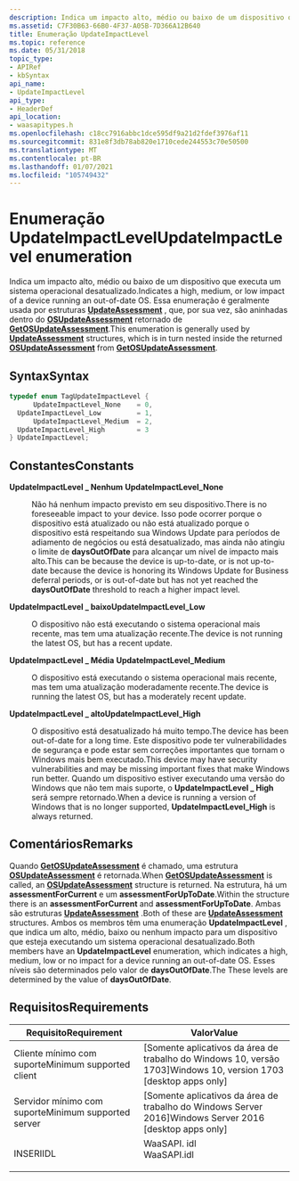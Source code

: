 ```yaml
---
description: Indica um impacto alto, médio ou baixo de um dispositivo que executa um sistema operacional desatualizado.
ms.assetid: C7F30B63-66B0-4F37-A05B-7D366A12B640
title: Enumeração UpdateImpactLevel
ms.topic: reference
ms.date: 05/31/2018
topic_type:
- APIRef
- kbSyntax
api_name:
- UpdateImpactLevel
api_type:
- HeaderDef
api_location:
- waasapitypes.h
ms.openlocfilehash: c18cc7916abbc1dce595df9a21d2fdef3976af11
ms.sourcegitcommit: 831e8f3db78ab820e1710cede244553c70e50500
ms.translationtype: MT
ms.contentlocale: pt-BR
ms.lasthandoff: 01/07/2021
ms.locfileid: "105749432"
---
```

# <a name="updateimpactlevel-enumeration"></a><span data-ttu-id="fb814-103">Enumeração UpdateImpactLevel</span><span class="sxs-lookup"><span data-stu-id="fb814-103">UpdateImpactLevel enumeration</span></span>

<span data-ttu-id="fb814-104">Indica um impacto alto, médio ou baixo de um dispositivo que executa um sistema operacional desatualizado.</span><span class="sxs-lookup"><span data-stu-id="fb814-104">Indicates a high, medium, or low impact of a device running an out-of-date OS.</span></span> <span data-ttu-id="fb814-105">Essa enumeração é geralmente usada por estruturas [**UpdateAssessment**](/windows/win32/api/waasapitypes/ns-waasapitypes-updateassessment) , que, por sua vez, são aninhadas dentro do [**OSUpdateAssessment**](/windows/win32/api/waasapitypes/ns-waasapitypes-osupdateassessment) retornado de [**GetOSUpdateAssessment**](/windows/desktop/api/waasapi/nf-waasapi-iwaasassessor-getosupdateassessment).</span><span class="sxs-lookup"><span data-stu-id="fb814-105">This enumeration is generally used by [**UpdateAssessment**](/windows/win32/api/waasapitypes/ns-waasapitypes-updateassessment) structures, which is in turn nested inside the returned [**OSUpdateAssessment**](/windows/win32/api/waasapitypes/ns-waasapitypes-osupdateassessment) from [**GetOSUpdateAssessment**](/windows/desktop/api/waasapi/nf-waasapi-iwaasassessor-getosupdateassessment).</span></span>

## <a name="syntax"></a><span data-ttu-id="fb814-106">Syntax</span><span class="sxs-lookup"><span data-stu-id="fb814-106">Syntax</span></span>


```C++
typedef enum TagUpdateImpactLevel { 
      UpdateImpactLevel_None    = 0,
  UpdateImpactLevel_Low         = 1,
      UpdateImpactLevel_Medium  = 2,
  UpdateImpactLevel_High        = 3
} UpdateImpactLevel;
```



## <a name="constants"></a><span data-ttu-id="fb814-107">Constantes</span><span class="sxs-lookup"><span data-stu-id="fb814-107">Constants</span></span>

<dl> <dt>

<span data-ttu-id="fb814-108"><span id="____UpdateImpactLevel_None"></span><span id="____updateimpactlevel_none"></span><span id="____UPDATEIMPACTLEVEL_NONE"></span>**UpdateImpactLevel \_ Nenhum**</span><span class="sxs-lookup"><span data-stu-id="fb814-108"><span id="____UpdateImpactLevel_None"></span><span id="____updateimpactlevel_none"></span><span id="____UPDATEIMPACTLEVEL_NONE"></span> **UpdateImpactLevel\_None**</span></span>
</dt> <dd>

<span data-ttu-id="fb814-109">Não há nenhum impacto previsto em seu dispositivo.</span><span class="sxs-lookup"><span data-stu-id="fb814-109">There is no foreseeable impact to your device.</span></span> <span data-ttu-id="fb814-110">Isso pode ocorrer porque o dispositivo está atualizado ou não está atualizado porque o dispositivo está respeitando sua Windows Update para períodos de adiamento de negócios ou está desatualizado, mas ainda não atingiu o limite de **daysOutOfDate** para alcançar um nível de impacto mais alto.</span><span class="sxs-lookup"><span data-stu-id="fb814-110">This can be because the device is up-to-date, or is not up-to-date because the device is honoring its Windows Update for Business deferral periods, or is out-of-date but has not yet reached the **daysOutOfDate** threshold to reach a higher impact level.</span></span>

</dd> <dt>

<span data-ttu-id="fb814-111"><span id="UpdateImpactLevel_Low"></span><span id="updateimpactlevel_low"></span><span id="UPDATEIMPACTLEVEL_LOW"></span>**UpdateImpactLevel \_ baixo**</span><span class="sxs-lookup"><span data-stu-id="fb814-111"><span id="UpdateImpactLevel_Low"></span><span id="updateimpactlevel_low"></span><span id="UPDATEIMPACTLEVEL_LOW"></span>**UpdateImpactLevel\_Low**</span></span>
</dt> <dd>

<span data-ttu-id="fb814-112">O dispositivo não está executando o sistema operacional mais recente, mas tem uma atualização recente.</span><span class="sxs-lookup"><span data-stu-id="fb814-112">The device is not running the latest OS, but has a recent update.</span></span>

</dd> <dt>

<span data-ttu-id="fb814-113"><span id="____UpdateImpactLevel_Medium"></span><span id="____updateimpactlevel_medium"></span><span id="____UPDATEIMPACTLEVEL_MEDIUM"></span>**UpdateImpactLevel \_ Média**</span><span class="sxs-lookup"><span data-stu-id="fb814-113"><span id="____UpdateImpactLevel_Medium"></span><span id="____updateimpactlevel_medium"></span><span id="____UPDATEIMPACTLEVEL_MEDIUM"></span> **UpdateImpactLevel\_Medium**</span></span>
</dt> <dd>

<span data-ttu-id="fb814-114">O dispositivo está executando o sistema operacional mais recente, mas tem uma atualização moderadamente recente.</span><span class="sxs-lookup"><span data-stu-id="fb814-114">The device is running the latest OS, but has a moderately recent update.</span></span>

</dd> <dt>

<span data-ttu-id="fb814-115"><span id="UpdateImpactLevel_High"></span><span id="updateimpactlevel_high"></span><span id="UPDATEIMPACTLEVEL_HIGH"></span>**UpdateImpactLevel \_ alto**</span><span class="sxs-lookup"><span data-stu-id="fb814-115"><span id="UpdateImpactLevel_High"></span><span id="updateimpactlevel_high"></span><span id="UPDATEIMPACTLEVEL_HIGH"></span>**UpdateImpactLevel\_High**</span></span>
</dt> <dd>

<span data-ttu-id="fb814-116">O dispositivo está desatualizado há muito tempo.</span><span class="sxs-lookup"><span data-stu-id="fb814-116">The device has been out-of-date for a long time.</span></span> <span data-ttu-id="fb814-117">Este dispositivo pode ter vulnerabilidades de segurança e pode estar sem correções importantes que tornam o Windows mais bem executado.</span><span class="sxs-lookup"><span data-stu-id="fb814-117">This device may have security vulnerabilities and may be missing important fixes that make Windows run better.</span></span> <span data-ttu-id="fb814-118">Quando um dispositivo estiver executando uma versão do Windows que não tem mais suporte, o **UpdateImpactLevel \_ High** será sempre retornado.</span><span class="sxs-lookup"><span data-stu-id="fb814-118">When a device is running a version of Windows that is no longer supported, **UpdateImpactLevel\_High** is always returned.</span></span>

</dd> </dl>

## <a name="remarks"></a><span data-ttu-id="fb814-119">Comentários</span><span class="sxs-lookup"><span data-stu-id="fb814-119">Remarks</span></span>

<span data-ttu-id="fb814-120">Quando [**GetOSUpdateAssessment**](/windows/desktop/api/waasapi/nf-waasapi-iwaasassessor-getosupdateassessment) é chamado, uma estrutura [**OSUpdateAssessment**](/windows/win32/api/waasapitypes/ns-waasapitypes-osupdateassessment) é retornada.</span><span class="sxs-lookup"><span data-stu-id="fb814-120">When [**GetOSUpdateAssessment**](/windows/desktop/api/waasapi/nf-waasapi-iwaasassessor-getosupdateassessment) is called, an [**OSUpdateAssessment**](/windows/win32/api/waasapitypes/ns-waasapitypes-osupdateassessment) structure is returned.</span></span> <span data-ttu-id="fb814-121">Na estrutura, há um **assessmentForCurrent** e um **assessmentForUpToDate**.</span><span class="sxs-lookup"><span data-stu-id="fb814-121">Within the structure there is an **assessmentForCurrent** and **assessmentForUpToDate**.</span></span> <span data-ttu-id="fb814-122">Ambas são estruturas [**UpdateAssessment**](/windows/win32/api/waasapitypes/ns-waasapitypes-updateassessment) .</span><span class="sxs-lookup"><span data-stu-id="fb814-122">Both of these are [**UpdateAssessment**](/windows/win32/api/waasapitypes/ns-waasapitypes-updateassessment) structures.</span></span> <span data-ttu-id="fb814-123">Ambos os membros têm uma enumeração **UpdateImpactLevel** , que indica um alto, médio, baixo ou nenhum impacto para um dispositivo que esteja executando um sistema operacional desatualizado.</span><span class="sxs-lookup"><span data-stu-id="fb814-123">Both members have an **UpdateImpactLevel** enumeration, which indicates a high, medium, low or no impact for a device running an out-of-date OS.</span></span> <span data-ttu-id="fb814-124">Esses níveis são determinados pelo valor de **daysOutOfDate**.</span><span class="sxs-lookup"><span data-stu-id="fb814-124">The These levels are determined by the value of **daysOutOfDate**.</span></span>

## <a name="requirements"></a><span data-ttu-id="fb814-125">Requisitos</span><span class="sxs-lookup"><span data-stu-id="fb814-125">Requirements</span></span>



| <span data-ttu-id="fb814-126">Requisito</span><span class="sxs-lookup"><span data-stu-id="fb814-126">Requirement</span></span> | <span data-ttu-id="fb814-127">Valor</span><span class="sxs-lookup"><span data-stu-id="fb814-127">Value</span></span> |
|-------------------------------------|----------------------------------------------------------------------------------------|
| <span data-ttu-id="fb814-128">Cliente mínimo com suporte</span><span class="sxs-lookup"><span data-stu-id="fb814-128">Minimum supported client</span></span><br/> | <span data-ttu-id="fb814-129">\[Somente aplicativos da área de trabalho do Windows 10, versão 1703\]</span><span class="sxs-lookup"><span data-stu-id="fb814-129">Windows 10, version 1703 \[desktop apps only\]</span></span><br/>                              |
| <span data-ttu-id="fb814-130">Servidor mínimo com suporte</span><span class="sxs-lookup"><span data-stu-id="fb814-130">Minimum supported server</span></span><br/> | <span data-ttu-id="fb814-131">\[Somente aplicativos da área de trabalho do Windows Server 2016\]</span><span class="sxs-lookup"><span data-stu-id="fb814-131">Windows Server 2016 \[desktop apps only\]</span></span><br/>                                   |
| <span data-ttu-id="fb814-132">INSERI</span><span class="sxs-lookup"><span data-stu-id="fb814-132">IDL</span></span><br/>                      | <dl> <span data-ttu-id="fb814-133"><dt>WaaSAPI. idl</dt></span><span class="sxs-lookup"><span data-stu-id="fb814-133"><dt>WaaSAPI.idl</dt></span></span> </dl> |



 

 




